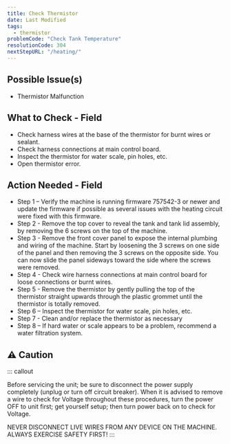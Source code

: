 ```yaml
---
title: Check Thermistor 
date: Last Modified 
tags:
  - thermistor
problemCode: "Check Tank Temperature"
resolutionCode: 304
nextStepURL: "/heating/"
---
```

## Possible Issue(s)

- Thermistor Malfunction

## What to Check - Field

- Check harness wires at the base of the thermistor for burnt wires or sealant.
- Check harness connections at main control board.
- Inspect the thermistor for water scale, pin holes, etc.
- Open thermistor error.

## Action Needed - Field

- Step 1 – Verify the machine is running firmware 757542-3 or newer and update the firmware if possible as several issues with the heating circuit were fixed with this firmware.
- Step 2 - Remove the top cover to reveal the tank and tank lid assembly, by removing the 6 screws on the top of the machine.
- Step 3 - Remove the front cover panel to expose the internal plumbing and wiring of the machine. Start by loosening the 3 screws on one side of the panel and then removing the 3 screws on the opposite side. You can now slide the panel sideways toward the side where the screws were removed.
- Step 4 - Check wire harness connections at main control board for loose connections or burnt wires.
- Step 5 - Remove the thermistor by gently pulling the top of the thermistor straight upwards through the plastic grommet until the thermistor is totally removed.
- Step 6 – Inspect the thermistor for water scale, pin holes, etc.
- Step 7 - Clean and/or replace the thermistor as necessary
- Step 8 – If hard water or scale appears to be a problem, recommend a water filtration system.

## ⚠️ Caution

::: callout

Before servicing the unit; be sure to disconnect the power supply completely (unplug or turn off circuit breaker). When it is advised to remove a wire to check for Voltage throughout these procedures, turn the power OFF to unit first; get yourself setup; then turn power back on to check for Voltage.

NEVER DISCONNECT LIVE WIRES FROM ANY DEVICE ON THE MACHINE. ALWAYS EXERCISE SAFETY FIRST!
:::
